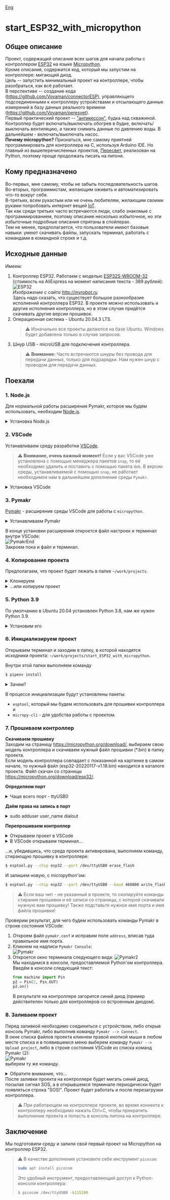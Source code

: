 [Eng](README.md)
# start_ESP32_with_micropython

## Общее описание
Проект, содержащий описание всех шагов для начала работы с контроллером [ESP32](https://www.espressif.com/en/products/socs/esp32) 
на языке [Micropython](https://micropython.org/).  
Кроме описания, содержится код, который мы запустим на контроллере: мигающий диод.  
Цель -- запустить минимальный проект на контроллере, чтобы разобраться, как всё работает.  
В перспективе -- создание кода (https://github.com/Vovaman/connectorESP), управляющего подсоединенными к контроллеру устройствами и отсылающего
данные измерений в базу данных реального времени (https://github.com/Vovaman/peresvet).  
Первый практический проект -- ["антикессон"](https://github.com/Vovaman/wellCabin), будка над скважиной.  
Контроллер будет включать/выключать обогрев в будке, включать/выключать вентиляцию, а также снимать данные по давлению воды. В дальнейшем - включать/выключать насос.  
**Почему micropython?** Признаться, мне самому приятней программировать для контроллера на C, используя Arduino IDE. Но главный из вышеперечисленных проектов, [Пересвет](https://github.com/Vovaman/peresvet), реализован на Python, поэтому проще продолжать писать на питоне.

## Кому предназначено
Во-первых, мне самому, чтобы не забыть последовательность шагов.  
Во-вторых, программистам, желающим оживить и автоматизировать что-то вокруг себя.  
В-третьих, всем рукастым или не очень любителям, желающим своими руками попробовать интернет вещей [IoT](https://ru.wikipedia.org/wiki/%D0%98%D0%BD%D1%82%D0%B5%D1%80%D0%BD%D0%B5%D1%82_%D0%B2%D0%B5%D1%89%D0%B5%D0%B9).  
Так как среди третьих часто встречаются люди, слабо знакомые с программированием, поэтому описание несколько избыточное, но эти избыточные 
подробные описания спрятаны в спойлерах.  
Тем не менее, предполагается, что пользователи имеют базовые навыки: умеют скачивать файлы, запускать терминал, 
работать с командами в командной строке и т.д.

## Исходные данные
Имеем:  

1. Контроллер ESP32.
   Работаем с моделью [ESP32S-WROOM-32](https://aliexpress.ru/item/1005002611857804.html?item_id=1005002611857804&sku_id=12000021386518349&spm=a2g2w.productlist.0.0.28c767f2tgjXEB) (стоимость на AliExpress на момент написания текста - 389 рублей):
   ![ESP32](/img/ESP.png)  
   *Изображение с сайта http://myrobot.ru*  
   Здесь надо сказать, что существует большое разнообразие исполнений контроллера ESP32. В проекте можно использовать и другие исполнения контроллера, но в этом случае придётся скачивать другие версии прошивок.
2. Операционная система - Ubuntu 20.04.3 LTS.  
   > :warning: Изначально все проекты делаются на базе Ubuntu. Windows будет добавлена только в случае запросов. 
3. Шнур USB - microUSB для подключения контроллера.  
   > :warning: **Внимание:** Часто встречаются шнуры без провода для передачи данных, только для подзарядки. Нам нужен шнур с проводом для передачи данных.

## Поехали

### 1. Node.js
Для нормальной работы расширения Pymakr, которое мы будем использовать, необходим [Node.js](https://nodejs.org/ru/).  
<details>
   <summary>Установка Node.js</summary>

   Открываем терминал и выполняем команду:  
   ```bash
   $ sudo snap install --classic node
   ```
   Проверим результат установки:
   ```bash
   $ node --version
   ```
   Команда выведет текущую версию `nodejs`.

</details>

### 2. VSCode
Устанавливаем среду разработки [VSCode](https://code.visualstudio.com/).  
> :warning: **Внимание, очень важный момент!** Если у вас VSCode уже установлена с помощью менеджера пакетов `snap`, 
> то её необходимо удалить и поставить с помощью пакета `deb`. 
> В версии среды, устанавливаемой с помощью `snap`, не работает необходимое нам в дальнейшем дополнение среды `Pymakr`.

<details>
   <summary>Установка VSCode</summary>
   
   1. Открываем в браузере ссылку https://code.visualstudio.com/. На открывшейся странице нажимаем кнопку `deb`:  
      ![VSpage](/img/vs0.png)         
   2. Запускаем терминал. Переходим в каталог, в который был скачан пакет (на текущий момент - `code_1.63.2-1639562499_amd64.deb`) и выполняем команду:  
      ```bash
      sudo dpkg -i code_163.2-1639562499_amd64.deb
      ```      

</details>

### 3. Pymakr
[Pymakr](https://pycom.io/products/supported-networks/pymakr/) - расширение среды VSCode для работы с `micropython`.  

<details>
   <summary>Устанавливаем Pymakr</summary>

   Для его установки нажимаем в VSCode кнопку `Расширения`(`Extensions`):  
   ![Extensions](/img/vs1.png)  
   В появившемся окне поиска расширений введём текст `Pymakr`, затем выберем найденное расширение и в окне его свойств нажмём кнопку `install`:  
   ![Pymakr](/img/vs2.png)  

</details>

В конце установки расширения откроется файл настроек и терминал внутри VSCode:  
![PymakrEnd](/img/vs3.png)  
Закроем пока и файл и терминал.

### 4. Копирование проекта
Предполагаем, что проект будет лежать в папке `~/work/projects`. 

<details>
   <summary>Клонируем</summary>

   Лучше всего, если вы заведёте свой аккаунт на сайте [github.com](https://github.com) и клонируете проект.  
   Для этого вам потребуется установить `git` - инструмент работы с хранилищами исходного кода.
   ```bash
   $ sudo apt install git
   ```
   После этого клонируем проект в вышеупомянутую папку:  
   ```bash
   $ cd ~/work/projects
   $ git clone git@github.com:Vovaman/start_ESP32_with_micropython.git
   ```     

</details>

<details>
   <summary>...или копируем проект</summary>

   Другой вариант - скачать архив с исходными кодами проекта: заходим в веб-браузере по ссылке
   `https://github.com/Vovaman/start_ESP32_with_micropython/archive/refs/heads/master.zip`.  
   Появится диалог запроса на сохранение файла. Скачайте архив и переместите его в папку `~/work/projects`.
   Разархивируйте полученный архив и переименуйте получившуюся папку с исходниками в `start_ESP32_with_micropython`.

</details>

### 5. Python 3.9
По умолчанию в Ubuntu 20.04 установлен Python 3.8, нам же нужен Python 3.9.  
<details>
   <summary>Установим его</summary>

   ...выполнив последовательно в терминале команды:  
   ```bash
   $ sudo apt update
   $ sudo apt install software-properties-common
   $ sudo add-apt-repository ppa:deadsnakes/ppa
   $ sudo apt install python3.9
   ```

</details>

### 6. Инициализируем проект
Открываем терминал и заходим в папку, в которой находятся исходники проекта: `~/work/projects/start_ESP32_with_micropython`.

Внутри этой папки выполняем команду 
```bash
$ pipenv install
```
<details>
   <summary>Зачем?</summary>

   Pipenv - инструмент, который позволяет создать для каждого проекта, расположенного в отдельной папке, свою python-среду, со своей версией Python'а, с необходимыми модулями. Таким образом, проекты изолируются друг от друга и от операционной системы, нет конфликта версий Python'а и модулей между проектами.

</details>

В процессе инициализации будут установлены пакеты: 
- `esptool`, который мы будем использовать для прошивки контроллера и 
- `micropy-cli` - для удобства работы с проектом.

### 7. Прошиваем контроллер

**Скачиваем прошивку**  
Заходим на страницу https://micropython.org/download/, выбираем свою модель контроллера и скачиваем нужный файл прошивки (*.bin) в папку проекта.  
Если модель контроллера совпадает с показанной на картинке в самом начале, то нужный файл (esp32-20220117-v1.18.bin) 
находится в каталоге проекта. Файл скачан со страницы https://micropython.org/download/esp32/.

**Определяем порт**
<details>
   <summary>Чаще всего порт - ttyUSB0</summary>

   Определим создаваемый при подключении контроллера порт. Для этого:  
   Зайдём в каталог `/dev` и выведем список устройств:
   ```bash
   $ cd /dev
   $ ls
   ``` 
   Соединим шнуром контроллер с USB-портом компьютера и опять посмотрим список устройств в том же каталоге `/dev`:
   ```bash
   $ ls
   ```
   Посмотрим, какая строка добавилась в списке по сравнению с первым случаем, это и будет нужное нам имя порта. Скорее всего, это будет `ttyUSB0`.

</details>

**Даём права на запись в порт**
<details>
   <summary>sudo adduser user_name dialout</summary>

   Чтобы иметь возможность прошить контроллер, пользователь, под которым мы работаем, должен иметь права на запись в определённый нами USB-COM порт.  
   Для этого выполним команду (вместо `<user_name>` подставьте имя вашего аккаунта в операционной системе):
   ```bash
   $ sudo adduser <user_name> dialout
   ```

</details>

**Перепрошиваем контроллер**
<details>
   <summary>Открываем проект в VSCode</summary>

   Запускаем VSCode, командой меню `Файл --> Открыть папку...` открываем папку с проектом: `~/work/projects/start_ESP32_with_micropython`.  
</details>

<details>
   <summary>В VSCode открываем терминал...</summary>

   В VSCode выполняем команду меню `Терминал --> Создать терминал`.  
   Внизу откроется окно терминала, при этом автоматически инициализируется среда проекта.  
   Об инициализации среды будет говорить то, что перед приглашением командной строки будет имя проекта скобках 
   (start_ESP32_with_micropython):  
   ![Env](/img/term01.png)   

</details>

...и, убедившись, что среда проекта активирована, выполняем команду, стирающую прошивку в контроллере:
```bash
$ esptool.py --chip esp32 --port /dev/ttyUSB0 erase_flash
```
И запишем новую, с micropython'ом:
```bash
$ esptool.py --chip esp32 --port /dev/ttyUSB0 --baud 460800 write_flash -z 0x1000 esp32-20220117-v1.18.bin
```
> :warning: Если ваш чип - не указанный в проекте, то скопируйте команды стирания прошивки и её записи со страницы, с которой скачивали нужную вам прошивку!
> Также подставьте нужное имя порта и имя файла прошивки!

Проверим результат, для чего будем использовать команды Pymakr в строке состояния VSCode:  
1. Откроем файл `pymakr.conf` и исправим поле `address`, вписав туда правильное имя порта.
2. Кликнем на надписи `Pymakr Console`:  
   ![Pymakr](/img/pymakr.png)
3. Откроется окно терминала следующего вида:
   ![Pymakr2](/img/pymakr02.png)  
   Мы находимся в консоли, предоставляемой Python'ом контроллера.  
   Введём в консоли следующий текст: 
   ```python
   from machine import Pin
   p2 = Pin(2, Pin.OUT)
   p2.on()
   ```
   В результате на контроллере загорится синий диод (пример действителен только для контроллеров со встроенным диодом).

### 8. Заливаем проект
Перед заливкой необходимо соединиться с устройством, либо открыв консоль Pymakr, либо выполнив команду `Pymakr --> Connect`.  
В окне списка файлов проекта кликнем правой кнопкой мыши в любом месте списка и в появившемся меню выберем команду `Pymakr --> Upload project`, 
либо в строке состояния VSCode из списка команд Pymakr (2):  
![Pymakr](/img/pymakr.png)  
выберем ту же команду.  
<details>
   <summary>Обратите внимание, что...</summary>

   в настройках проекта в файле `pymakr.conf` (ключ `sync_folder`) указано, 
   что исходные коды загружаемого в контроллер проекта находятся в каталоге `src`.  
   У проекта два главных файла:  
   1. boot.py, выполняемый при загрузке контроллера (аналог функции `void setup()`, если бы мы писали код на C)
   2. main.py, запускаемый после `boot.py`.  
   Файл `boot.py` может отсутствовать. 

</details>
После заливки проекта на контроллере будет мигать синий диод, посылая сигнал SOS, а в открывшемся терминале периодически будет появляться строка "SOS!".  
Проект будет работать и после перезагрузки контроллера.

> :warning: При работающем на контроллере проекте, во время коннекта к контроллеру необходимо нажать Ctrl+C, чтобы прекратить выполнение проекта и попасть
  в консоль питона на контроллере.

## Заключение
Мы подготовили среду и залили свой первый проект на Micropython на контроллер ESP32.  

> :warning: В качестве дополнения установите себе инструмент `picocom`:
>  ```bash
>  sudo apt install picocom
>  ```
>  Это удобный инструмент, предоставляющий доступ к Python-консоли контроллера:  
>  ```bash
>  $ picocom /dev/ttyUSB0 -b115200
>  ```